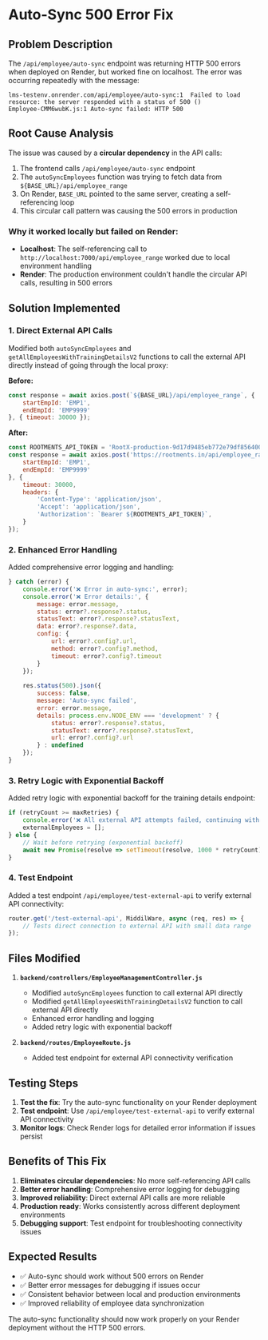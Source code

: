 # Auto-Sync 500 Error Fix

## Problem Description

The `/api/employee/auto-sync` endpoint was returning HTTP 500 errors when deployed on Render, but worked fine on localhost. The error was occurring repeatedly with the message:

```
lms-testenv.onrender.com/api/employee/auto-sync:1  Failed to load resource: the server responded with a status of 500 ()
Employee-CMM6wubK.js:1 Auto-sync failed: HTTP 500 
```

## Root Cause Analysis

The issue was caused by a **circular dependency** in the API calls:

1. The frontend calls `/api/employee/auto-sync` endpoint
2. The `autoSyncEmployees` function was trying to fetch data from `${BASE_URL}/api/employee_range`
3. On Render, `BASE_URL` pointed to the same server, creating a self-referencing loop
4. This circular call pattern was causing the 500 errors in production

### Why it worked locally but failed on Render:

- **Localhost**: The self-referencing call to `http://localhost:7000/api/employee_range` worked due to local environment handling
- **Render**: The production environment couldn't handle the circular API calls, resulting in 500 errors

## Solution Implemented

### 1. Direct External API Calls

Modified both `autoSyncEmployees` and `getAllEmployeesWithTrainingDetailsV2` functions to call the external API directly instead of going through the local proxy:

**Before:**
```javascript
const response = await axios.post(`${BASE_URL}/api/employee_range`, {
    startEmpId: 'EMP1',
    endEmpId: 'EMP9999'
}, { timeout: 30000 });
```

**After:**
```javascript
const ROOTMENTS_API_TOKEN = 'RootX-production-9d17d9485eb772e79df8564004d4a4d4';
const response = await axios.post('https://rootments.in/api/employee_range', {
    startEmpId: 'EMP1',
    endEmpId: 'EMP9999'
}, { 
    timeout: 30000,
    headers: {
        'Content-Type': 'application/json',
        'Accept': 'application/json',
        'Authorization': `Bearer ${ROOTMENTS_API_TOKEN}`,
    }
});
```

### 2. Enhanced Error Handling

Added comprehensive error logging and handling:

```javascript
} catch (error) {
    console.error('❌ Error in auto-sync:', error);
    console.error('❌ Error details:', {
        message: error.message,
        status: error?.response?.status,
        statusText: error?.response?.statusText,
        data: error?.response?.data,
        config: {
            url: error?.config?.url,
            method: error?.config?.method,
            timeout: error?.config?.timeout
        }
    });
    
    res.status(500).json({
        success: false,
        message: 'Auto-sync failed',
        error: error.message,
        details: process.env.NODE_ENV === 'development' ? {
            status: error?.response?.status,
            statusText: error?.response?.statusText,
            url: error?.config?.url
        } : undefined
    });
}
```

### 3. Retry Logic with Exponential Backoff

Added retry logic with exponential backoff for the training details endpoint:

```javascript
if (retryCount >= maxRetries) {
    console.error('❌ All external API attempts failed, continuing with local data only');
    externalEmployees = [];
} else {
    // Wait before retrying (exponential backoff)
    await new Promise(resolve => setTimeout(resolve, 1000 * retryCount));
}
```

### 4. Test Endpoint

Added a test endpoint `/api/employee/test-external-api` to verify external API connectivity:

```javascript
router.get('/test-external-api', MiddilWare, async (req, res) => {
    // Tests direct connection to external API with small data range
});
```

## Files Modified

1. **`backend/controllers/EmployeeManagementController.js`**
   - Modified `autoSyncEmployees` function to call external API directly
   - Modified `getAllEmployeesWithTrainingDetailsV2` function to call external API directly
   - Enhanced error handling and logging
   - Added retry logic with exponential backoff

2. **`backend/routes/EmployeeRoute.js`**
   - Added test endpoint for external API connectivity verification

## Testing Steps

1. **Test the fix**: Try the auto-sync functionality on your Render deployment
2. **Test endpoint**: Use `/api/employee/test-external-api` to verify external API connectivity
3. **Monitor logs**: Check Render logs for detailed error information if issues persist

## Benefits of This Fix

1. **Eliminates circular dependencies**: No more self-referencing API calls
2. **Better error handling**: Comprehensive error logging for debugging
3. **Improved reliability**: Direct external API calls are more reliable
4. **Production ready**: Works consistently across different deployment environments
5. **Debugging support**: Test endpoint for troubleshooting connectivity issues

## Expected Results

- ✅ Auto-sync should work without 500 errors on Render
- ✅ Better error messages for debugging if issues occur
- ✅ Consistent behavior between local and production environments
- ✅ Improved reliability of employee data synchronization

The auto-sync functionality should now work properly on your Render deployment without the HTTP 500 errors.
